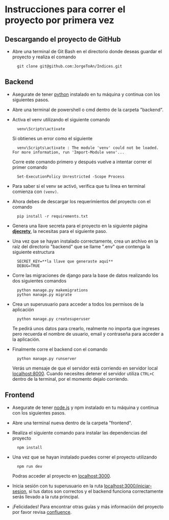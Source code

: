 # Instrucciones para correr el proyecto por primera vez

## Descargando el proyecto de GitHub

- Abre una terminal de Git Bash en el directorio donde deseas guardar el proyecto y realiza el comando

        git clone git@github.com:JorgeToAn/Indices.git

## Backend

- Asegurate de tener [python](https://www.python.org/) instalado en tu máquina y continua con los siguientes pasos.

- Abre una terminal de powershell o cmd dentro de la carpeta "backend".

- Activa el venv utilizando el siguiente comando

        venv\Scripts\activate

    Si obtienes un error como el siguiente

        venv\Scripts\activate : The module 'venv' could not be loaded. For more information, run 'Import-Module venv'...

    Corre este comando primero y después vuelve a intentar correr el primer comando

        Set-ExecutionPolicy Unrestricted -Scope Process

- Para saber si el venv se activó, verifica que tu línea en terminal comienza con `(venv)`.

- Ahora debes de descargar los requerimientos del proyecto con el comando

        pip install -r requirements.txt

- Genera una llave secreta para el proyecto en la siguiente página **[djecrety](https://djecrety.ir/)**, la necesitas para el siguiente paso.

- Una vez que se hayan instalado correctamente, crea un archivo en la raíz del directorio "backend" que se llame ".env" que contenga la siguiente estructura

        SECRET_KEY=**la llave que generaste aquí**
        DEBUG=TRUE

- Corre las migraciones de django para la base de datos realizando los dos siguientes comandos

        python manage.py makemigrations
        python manage.py migrate

- Crea un superusuario para acceder a todos los permisos de la aplicación

        python manage.py createsuperuser

    Te pedirá unos datos para crearlo, realmente no importa que ingreses pero recuerda el nombre de usuario, email y contraseña para acceder a la aplicación.

- Finalmente corre el backend con el comando

        python manage.py runserver

    Verás un mensaje de que el servidor está corriendo en servidor local [localhost:8000](http:localhost:8000). Cuando necesites detener el servidor utiliza `CTRL+C` dentro de la terminal, por el momento dejalo corriendo.

## Frontend

- Asegurate de tener [node.js](https://nodejs.org/es) y npm instalado en tu máquina y continua con los siguientes pasos.

- Abre una terminal nueva dentro de la carpeta "frontend".

- Realiza el siguiente comando para instalar las dependencias del proyecto

        npm install

- Una vez que se hayan instalado puedes correr el proyecto utilizando

        npm run dev

    Podras acceder al proyecto en [localhost:3000](http://localhost:3000).

- Inicia sesión con tu superusuario en la ruta [localhost:3000/iniciar-sesion](http://localhost:3000/iniciar-sesion), si tus datos son correctos y el backend funciona correctamente serás llevado a la ruta principal.

- ¡Felicidades! Para encontrar otras guías y más información del proyecto por favor revisa [confluence](https://tostado-itm.atlassian.net/wiki/spaces/SD/overview).
